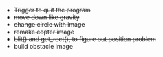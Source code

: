 * ~~Trigger to quit the program~~
* ~~move down like gravity~~
* ~~change circle with image~~
* ~~remake copter image~~
* ~~blit() and get_rect(), to figure out position problem~~
* build obstacle image
